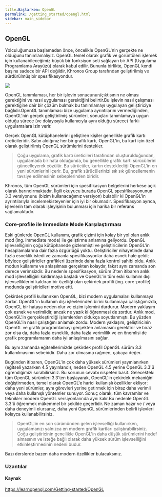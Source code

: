```yaml
---
title:Başlarken: OpenGL
permalink: /getting_started/opengl.html
sidebar: main_sidebar
---
```

## OpenGL
Yolculuğumuza başlamadan önce, öncelikle OpenGL'nin gerçekte ne olduğunu tanımlamalıyız. OpenGL temel olarak grafik ve görüntüleri işlemek için kullanabileceğimiz büyük bir fonksiyon seti sağlayan bir API (Uygulama Programlama Arayüzü) olarak kabul edilir. Bununla birlikte, OpenGL kendi başına sadece bir API değildir,  Khronos Group tarafından geliştirilmiş ve sürdürülmüş bir spesifikasyondur.

<img src="https://learnopengl.com/img/getting-started/opengl.jpg">

OpenGL tanımlaması, her bir işlevin sonucunun/çıktısının ne olması gerektiğini ve nasıl uygulaması gerektiğini belirtir.Bu işlevin nasıl çalışması gerektiğine dair bir çözüm bulmak bu tanımlamayı uygulayan geliştiriciye bağlıdır.OpenGL tanımlaması bize uygulama ayrıntılarını vermediğinden, OpenGL'nin gerçek geliştirilmiş sürümleri, sonuçları tanımlamaya uygun olduğu sürece (ve dolayısıyla kullanıcıyla aynı olduğu sürece) farklı uygulamalara izin verir.

Gerçek OpenGL kütüphanelerini geliştiren kişiler genellikle grafik kartı üreticileridir. Satın aldığınız her bir grafik kartı, OpenGL'in, bu kart için özel olarak geliştirilmiş OpenGL sürümlerini destekler.

>Çoğu uygulama, grafik kartı üreticileri tarafından oluşturulduğundan, uygulamada bir hata olduğunda, bu genellikle grafik kartı sürücülerini güncelleyerek çözülür. Bu sürücüler, kartın desteklediği OpenGL'in en yeni sürümlerini içerir. Bu, grafik sürücülerinizi sık sık güncellemenin tavsiye edilmesinin sebeplerinden biridir.

Khronos, tüm OpenGL sürümleri için spesifikasyon belgelerini herkese açık olarak barındırmaktadır. İlgili okuyucu [burada](https://www.khronos.org/registry/OpenGL/specs/gl/glspec33.core.pdf) OpenGL spesifikasyonunun 3.3 versiyonunu (bizim kullanacağımız versiyon) bulabilir ki OpenGL'in ayrıntılarıyla incelemekisteyenler için iyi bir okumadır. Spesifikasyon ayrıca, işlevlerin tam olarak işleyişinin bulunması için harika bir referans sağlamaktadır.

### Core-profile ile Immediate Mode Karşılaştırması
Eski günlerde OpenGL kullanımı, grafik çizimi için kolay bir yol olan anlık mod (ing. immediate mode) ile geliştirme anlamına geliyordu. OpenGL işlevselliğinin çoğu kütüphanede gizlenmişti ve geliştiricilerin OpenGL'in hesaplamalarına dair fazla özgürlüğü yoktu. Geliştiriciler nihayetinde daha fazla esneklik istedi ve zamanla spesifikasyonlar daha esnek hale geldi; böylece geliştiriciler grafikleri üzerinde daha fazla kontrol sahibi oldu. Anlık modun kullanımı ve anlaşılması gerçekten kolaydır, fakat aynı zamanda son derece verimsizdir. Bu nedenle spesifikasyon, sürüm 3'ten itibaren anlık mod işlevselliğini kaldırmaya başladı ve OpenGL'in tüm eski kullanım dışı işlevselliklerini kaldıran bir özelliği olan çekirdek profili (ing. core-profile) modunda geliştiricileri motive etti.

Çekirdek profili kullanırken OpenGL, bizi modern uygulamaları kullanmaya zorlar. OpenGL'in kullanım dışı işlevlerinden birini kullanmaya çalıştığımızda, OpenGL bir hataya neden olur ve çizim işlemini durdurur. Modern yaklaşım çok esnek ve verimlidir, ancak ne yazık ki öğrenmesi de zordur. Anlık mod, OpenGL'in gerçekleştirdiği işlemlerden oldukça soyutlanmıştı. Bu yüzden OpenGL'in nasıl çalıştığını anlamak zordu. Modern yaklaşım, geliştiricinin OpenGL ve grafik programlamayı gerçekten anlamasını gerektirir ve biraz zor olsa da, daha fazla esneklik, daha fazla verimlilik ve en önemlisi de grafik programlamanın daha iyi anlaşılmasını sağlar.

Bu aynı zamanda eğitsellerimizde çekirdek profil OpenGL sürüm 3.3 kullanılmasının sebebidir. Daha zor olmasına rağmen, çabaya değer.

Bugünden itibaren, OpenGL'in çok daha yüksek sürümleri yayınlanırken (eğitseli yazarken 4.5 yayınlandı), neden OpenGL 4.5 yerine OpenGL 3.3'ü öğrendiğimizi sorabilirsiniz. Bu sorunun cevabı nispeten basit. Gelecekteki tüm OpenGL sürümleri 3.3'ten başlayarak, OpenGL'in çekirdek mekaniğini değiştirmeden, temel olarak OpenGL'e harici kullanışlı özellikler ekliyor; daha yeni sürümler, aynı görevleri yerine getirmek için biraz daha verimli veya daha kullanışlı yöntemler sunuyor. Sonuç olarak, tüm kavramlar ve teknikler modern OpenGL versiyonlarında aynı kalır.Bu nedenle OpenGL 3.3'ü öğrenmek mükemmel bir şekilde geçerlidir. Ne zaman hazır ve / veya daha deneyimli olursanız, daha yeni OpenGL sürümlerinden belirli işlevleri kolayca kullanabilirsiniz.

>OpenGL'in en son sürümünden gelen işlevselliği kullanırken, uygulamanızı yalnızca en modern grafik kartları çalıştırabilirsiniz. Çoğu geliştiricinin genellikle OpenGL'in daha düşük sürümlerini hedef almasının ve isteğe bağlı olarak daha yüksek sürüm işlevselliğini etkinleştirmesinin nedeni budur.

Bazı derslerde bazen daha modern özellikler bulacaksınız.

### Uzantılar






#### Kaynak
https://learnopengl.com/Getting-started/OpenGL
